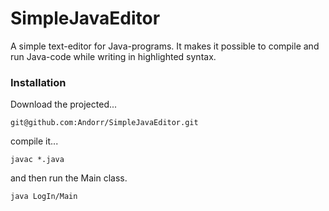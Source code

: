 # SimpleJavaEditor
A simple text-editor for Java-programs. It makes it possible to compile and run Java-code while writing in highlighted syntax.

### Installation
Download the projected...
```
git@github.com:Andorr/SimpleJavaEditor.git
``` 
compile it...
```
javac *.java 
``` 
and then run the Main class.
```
java LogIn/Main 
``` 
